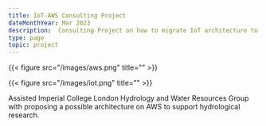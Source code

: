 ```yaml
---
title: IoT-AWS Consulting Project
dateMonthYear: Mar 2023
description:  Consulting Project on how to migrate IoT architecture to AWS
type: page
topic: project
---
```


{{< figure src="/images/aws.png" title="" >}}

{{< figure src="/images/iot.png" title="" >}}

Assisted Imperial College London Hydrology and Water Resources Group with proposing a possible architecture on AWS to support hydrological research.
